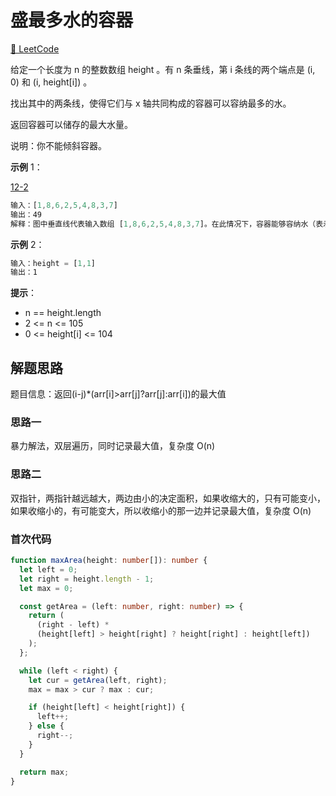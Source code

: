 # 盛最多水的容器

[🔗 LeetCode](https://leetcode.cn/problems/container-with-most-water/)

给定一个长度为 n 的整数数组 height 。有 n 条垂线，第 i 条线的两个端点是 (i, 0) 和 (i, height[i]) 。

找出其中的两条线，使得它们与 x 轴共同构成的容器可以容纳最多的水。

返回容器可以储存的最大水量。

说明：你不能倾斜容器。

**示例** 1：

[12-2](/img/note/12/2.jpg)

```js
输入：[1,8,6,2,5,4,8,3,7]
输出：49
解释：图中垂直线代表输入数组 [1,8,6,2,5,4,8,3,7]。在此情况下，容器能够容纳水（表示为蓝色部分）的最大值为 49。
```

**示例** 2：

```js
输入：height = [1,1]
输出：1
```

**提示**：

- n == height.length
- 2 <= n <= 105
- 0 <= height[i] <= 104

## 解题思路

题目信息：返回(i-j)\*(arr[i]>arr[j]?arr[j]:arr[i])的最大值

### 思路一

暴力解法，双层遍历，同时记录最大值，复杂度 O(n)

### 思路二

双指针，两指针越远越大，两边由小的决定面积，如果收缩大的，只有可能变小，如果收缩小的，有可能变大，所以收缩小的那一边并记录最大值，复杂度 O(n)

### 首次代码

```ts
function maxArea(height: number[]): number {
  let left = 0;
  let right = height.length - 1;
  let max = 0;

  const getArea = (left: number, right: number) => {
    return (
      (right - left) *
      (height[left] > height[right] ? height[right] : height[left])
    );
  };

  while (left < right) {
    let cur = getArea(left, right);
    max = max > cur ? max : cur;

    if (height[left] < height[right]) {
      left++;
    } else {
      right--;
    }
  }

  return max;
}
```
